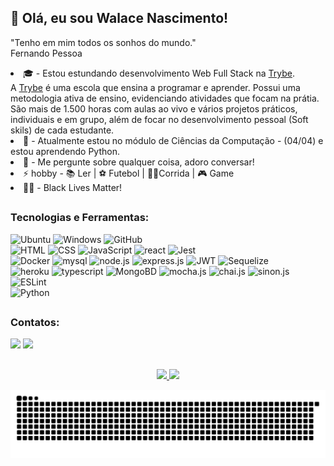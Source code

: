 ## 👋 Olá, eu sou Walace Nascimento!
"Tenho em mim todos os sonhos do mundo."<br>Fernando Pessoa
<div align="center">
  <div align="left" style="display: inline_block">
    <li> 🎓 - Estou estundando desenvolvimento Web Full Stack na <a href="https://betrybe.com">Trybe</a>.<br>
      A <a href="https://betrybe.com">Trybe</a> é uma escola que ensina a programar e aprender. Possui uma metodologia ativa de ensino, evidenciando atividades que focam na prátia.
      São mais de 1.500 horas com aulas ao vivo e vários projetos práticos, individuais e em grupo, além de focar no desenvolvimento pessoal (Soft skils) de cada estudante.
    </li>
    <li> 🌱 - Atualmente estou no módulo de Ciências da Computação - (04/04) e estou aprendendo Python.</li>
    <li> 💬 - Me pergunte sobre qualquer coisa, adoro conversar!</li>
    <li> ⚡ hobby - 📚 Ler | ⚽ Futebol | 🏃🏿Corrida | 🎮 Game </li>
    <li> ✊🏿 - Black Lives Matter! </li>
  </div>
</div>

##

 ### Tecnologias e Ferramentas:
<div style="display: inline_block">
  <!-- fundamentos do desenvolvimento web -->
  <img alt="Ubuntu" src="https://img.shields.io/badge/Ubuntu-E95420?style=for-the-badge&logo=ubuntu&logoColor=white" />
  <img alt="Windows" src="https://img.shields.io/badge/Windows-0078D6?style=for-the-badge&logo=windows&logoColor=white" />
  <img alt="GitHub" src="https://img.shields.io/badge/GitHub-100000?style=for-the-badge&logo=github&logoColor=white" />
  <br>
  <img alt="HTML" src="https://img.shields.io/badge/HTML-239120?style=for-the-badge&logo=html5&logoColor=white">
  <img alt="CSS" src="https://img.shields.io/badge/CSS3-1572B6?style=for-the-badge&logo=css3&logoColor=white">
  <img alt="JavaScript" src="https://img.shields.io/badge/JavaScript-F7DF1E?style=for-the-badge&logo=javascript&logoColor=black">
  <!-- Desenvolvimento Front-End -->
  <img alt="react" src="https://img.shields.io/badge/React-20232A?style=for-the-badge&logo=react&logoColor=61DAFB" />
  <img alt="Jest" src="https://img.shields.io/badge/Jest-663366?style=for-the-badge&logo=Jest&logoColor=white" /><br>
  <!--
  <img alt="React Router" src="https://img.shields.io/badge/React_Router-CA4245?style=for-the-badge&logo=react-router&logoColor=white">
  <img alt="Redux" src="https://img.shields.io/badge/Redux-593D88?style=for-the-badge&logo=redux&logoColor=white">
  <img alt="Bootstrap" src="https://img.shields.io/badge/Bootstrap-563D7C?style=for-the-badge&logo=bootstrap&logoColor=white">
  <img alt="TestingLibrary" src="https://img.shields.io/badge/-TestingLibrary-%23E33332?style=for-the-badge&logo=testing-library&logoColor=white">
  -->
  <!-- Desenvolvimento Back-End -->
  <img alt="Docker" src="https://img.shields.io/badge/docker-%231572B6.svg?style=for-the-badge&logo=docker&logoColor=white">
  <img alt="mysql" src="https://img.shields.io/badge/mysql-%2300f.svg?style=for-the-badge&logo=mysql&logoColor=white">
  <img alt="node.js" src="https://img.shields.io/badge/node.js-6DA55F?style=for-the-badge&logo=node.js&logoColor=white">
  <img alt="express.js" src="https://img.shields.io/badge/express.js-%23404d59.svg?style=for-the-badge&logo=express&logoColor=%2361DAFB">
  <img alt="JWT" src="https://img.shields.io/badge/json%20web%20tokens-323330?style=for-the-badge&logo=json-web-tokens&logoColor=pink">
  <img alt="Sequelize" src="https://img.shields.io/badge/Sequelize-52B0E7?style=for-the-badge&logo=Sequelize&logoColor=white">
  <br>
  <img alt="heroku" src="https://img.shields.io/badge/heroku-%23430098.svg?style=for-the-badge&logo=heroku&logoColor=white">
  <img alt="typescript" src="https://img.shields.io/badge/typescript-%23007ACC.svg?style=for-the-badge&logo=typescript&logoColor=white">
  <img alt="MongoBD" src="https://img.shields.io/badge/MongoDB-4EA94B?style=for-the-badge&logo=mongodb&logoColor=white">
  <img alt="mocha.js" src="https://img.shields.io/badge/mocha.js-323330?style=for-the-badge&logo=mocha&logoColor=Brown">
  <img alt="chai.js" src="https://img.shields.io/badge/chai.js-323330?style=for-the-badge&logo=chai&logoColor=red">
  <img alt="sinon.js" src="https://img.shields.io/badge/sinon.js-323330?style=for-the-badge&logo=sinon">
  <img alt="ESLint" src="https://img.shields.io/badge/ESLint-4B3263?style=for-the-badge&logo=eslint&logoColor=white">
  <br>
  <!-- Ciências da Computação -->
  <img alt="Python" src="https://img.shields.io/badge/Python-14354C?style=for-the-badge&logo=python&logoColor=white"><br>
  <!--
  <img alt="Slack" src="https://img.shields.io/badge/Slack-4A154B?style=for-the-badge&logo=slack&logoColor=white">
  <img alt="Notion" src="https://img.shields.io/badge/Notion-000000?style=for-the-badge&logo=notion&logoColor=white">
  <img alt="Discord" src="https://img.shields.io/badge/Discord-7289DA?style=for-the-badge&logo=discord&logoColor=white">
  <img alt="Zoom" src="https://img.shields.io/badge/Zoom-2D8CFF?style=for-the-badge&logo=zoom&logoColor=white">
  -->
  </div>
  
  ##
 
  ### Contatos:
  <div style="display: inline_block">
    <a href="https://linkedin.com/in/walace-nascimento-b53280245"target="_blank"><img src="https://img.shields.io/badge/-LinkedIn-%230077B5?style=for-the-badge&logo=linkedin&logoColor=white" target="_blank"></a>
  <a href = "mailto:wlacens@gmail.com"><img src="https://img.shields.io/badge/Gmail-D14836?style=for-the-badge&logo=gmail&logoColor=white"></a>
    <!-- <a href="https://instagram.com/walacenascimento.una" target="_blank"><img src="https://img.shields.io/badge/-Instagram-%23E4405F?style=for-the-badge&logo=instagram&logoColor=white" target="_blank"></a>
    -->
</div>

##

<!-- STAR -->
<div align="center">
  <a href="https://github.com/walacenascimento">
  <img height="140em" src="https://github-readme-stats.vercel.app/api?username=walacenascimento&show_icons=true&theme=merko&include_all_commits=true&count_private=true"/>
  <img height="140em" src="https://github-readme-stats.vercel.app/api/top-langs/?username=walacenascimento&layout=compact&langs_count=7&theme=merko"/
</div>

![Snake animation](https://github.com/walacenascimento/walacenascimento/blob/output/github-contribution-grid-snake.svg)
